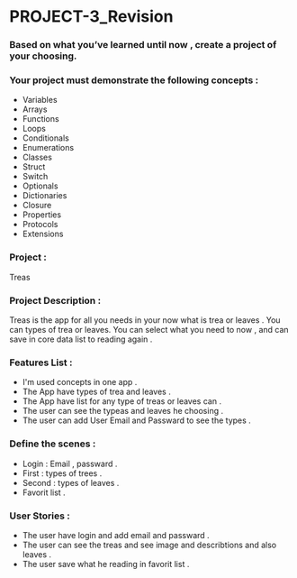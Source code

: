 # PROJECT-3_Revision

### Based on what you’ve learned until now , create a project of your choosing.
### Your project must demonstrate the following concepts : 
- Variables
- Arrays
- Functions
- Loops
- Conditionals
- Enumerations
- Classes
- Struct
- Switch
- Optionals
- Dictionaries
- Closure
- Properties
- Protocols
- Extensions



### Project : 
Treas

### Project Description :
Treas is the app for all you needs in your now what is trea or leaves . You can types of trea  or leaves. You can select what you need to now , and can save in core data list to reading again .



### Features List :

- I'm used concepts in one app .
- The App have types of trea and leaves .
- The App have list for any type of treas or leaves can .
- The user can see the typeas and leaves he choosing .
- The user can add User Email and Passward  to see the types .



### Define the scenes :

- Login :  Email , passward .
- First : types of trees . 
- Second : types of leaves .
- Favorit list .



### User Stories :
- The user have login and add email and passward .
- The user can see the treas and see image and describtions and also leaves .
- The user save what he reading in favorit list .

